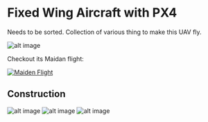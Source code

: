 # Fixed Wing Aircraft with PX4 

Needs to be sorted. Collection of various thing to make this UAV fly.

![alt image](./IMG_20240908_120648.jpeg)

Checkout its Maidan flight:

[![Maiden Flight](https://img.youtube.com/vi/u07d3ap8mBo/0.jpg)](https://www.youtube.com/watch?v=u07d3ap8mBo&ab_channel=cmb87)

## Construction

![alt image](./const1.jpg)
![alt image](./const2.jpg)
![alt image](./const3.jpg)